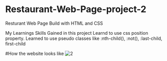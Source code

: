 # Restaurant-Web-Page-project-2
Resturant Web Page Build with HTML and CSS


My Learnings
Skills Gained in this project
Learnd to use css position property.
Learned to use pseudo classes like :nth-child(), :not(), :last-child, first-child


#How the website looks like
![2](https://user-images.githubusercontent.com/78244281/192137348-f91ebdf9-ebad-4b4b-a7fd-fac611bff746.png)
